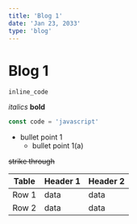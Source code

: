 ```yaml
---
title: 'Blog 1'
date: 'Jan 23, 2033'
type: 'blog'
---
```


# Blog 1

`inline_code`

_italics_
**bold**

```js
const code = 'javascript'
```

- bullet point 1
  - bullet point 1(a)

~~strike through~~

| Table | Header 1 | Header 2 |
| ----- | -------- | -------- |
| Row 1 | data     | data     |
| Row 2 | data     | data     |
